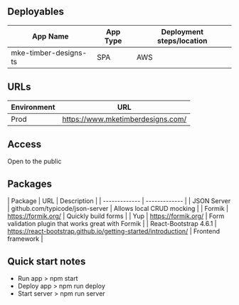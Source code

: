 ## Deployables
| App Name  | App Type | Deployment steps/location |
| ------------- | ------------- | ------------- |
| mke-timber-designs-ts | SPA | AWS |

## URLs
| Environment | URL |
| ------------- | ------------- |
| Prod | https://www.mketimberdesigns.com/ |

## Access
Open to the public

## Packages
| Package | URL | Description |
| ------------- | ------------- |
| JSON Server | github.com/typicode/json-server | Allows local CRUD mocking |
| Formik | https://formik.org/ | Quickly build forms |
| Yup | https://formik.org/ | Form validation plugin that works great with Formik |
| React-Bootstrap 4.6.1 | https://react-bootstrap.github.io/getting-started/introduction/ | Frontend framework |

## Quick start notes
* Run app > npm start
* Deploy app > npm run deploy
* Start server > npm run server
